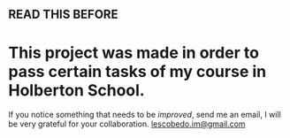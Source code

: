 ## READ THIS BEFORE
# This project was made in order to pass certain tasks of my course in Holberton School.
If you notice something that needs to be *improved*, send me an email, I will be very grateful for your collaboration.
lescobedo.im@gmail.com
